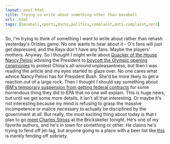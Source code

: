 ```yaml
---
layout: post.html
title: Trying to write about something other than baseball
url: .html
tags: [baseball,sports,ducks,politics,complaint,anti-complaint,nerd]
---
```

So, I'm trying to think of something I want to write about rather than rehash yesterday's Orioles game. No one wants to hear about it - O's fans will just get depressed, and the Rays don't have any fans. Maybe the players' mothers. Anyway. So I thought I might write about [Quacker of the House Nancy Pelosi](ch/340) advising the President to [boycott the Olympic opening ceremonies](http://rss.cnn.com/~r/rss/cnn_topstories/~3/261728308/index.html) to protest China's all-around unpleasantness, but then I was reading the article and my eyes started to glaze over. No one cares what advice Nancy Pelosi has for President Bush. She'd be more likely to get a reaction out of a large rock. Then I thought I should say something about [IBM's temporary suspension from getting federal contracts](http://ap.google.com/article/ALeqM5iDeTQGUI5A6rc2LDmbYGMSIme2DQD8VOOSF00) for some horrendous thing they did to EPA that no one will explain. This is huge news, but until we get some more details, it isn't all that interesting. Or maybe it's not interesting because my mind is refusing to grasp the massive incompetence or malice necessary to actually be disciplined by the government at all. But really, the most exciting thing about today is that I plan to go [meet Charles Stross](http://www.antipope.org/charlie/blog-static/2008/03/beer_in_dc.html) at the Brickskeller tonight. He's one of my favorite authors, and he's in town for something or other. He claims he's trying to fend off jet-lag, but anyone going to a place with a beer list like [this](http://lovethebeer.com/beer-list.html) is merely fending off sobriety.
